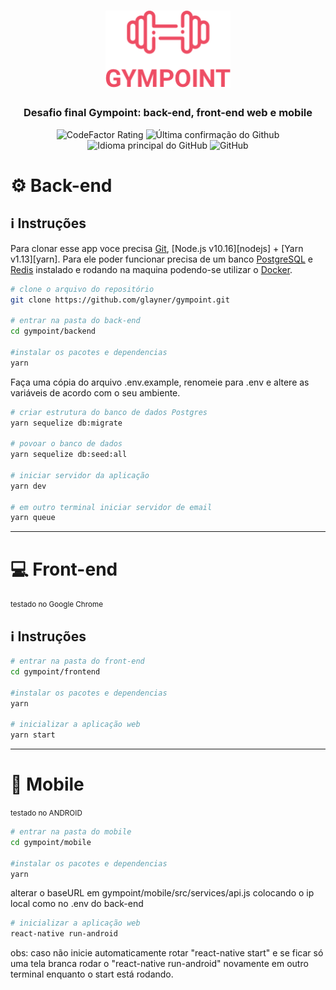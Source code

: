 <h1 align="center">
  <img alt="Gympoint" title="Gympoint" src=".github/logo.png" width="200px" />
</h1>

<h3 align="center">
  Desafio final Gympoint: back-end, front-end web e mobile
</h3>

<p align = "center">
<img alt = "CodeFactor Rating" src = "https://www.codefactor.io/repository/github/glayner/gympoint/badge">
<img alt = "Última confirmação do Github" src = "https://img.shields.io/github/last-commit/glayner/gympoint">
<img alt = "Idioma principal do GitHub" src = "https://img.shields.io/github/languages/top/glayner/gympoint">
<img alt = "GitHub" src = "https://img.shields.io/github/license/glayner/gympoint.svg">
</p>  

# :gear:  Back-end

## :information_source: Instruções

Para clonar esse app voce precisa [Git](https://git-scm.com), [Node.js v10.16][nodejs] + [Yarn v1.13][yarn]. Para ele poder funcionar precisa de um banco [PostgreSQL](https://www.postgresql.org/) e [Redis](https://redis.io/) instalado e rodando na maquina podendo-se utilizar o [Docker](https://www.docker.com/).

```bash
# clone o arquivo do repositório
git clone https://github.com/glayner/gympoint.git

# entrar na pasta do back-end
cd gympoint/backend

#instalar os pacotes e dependencias
yarn

```
Faça uma cópia do arquivo .env.example, renomeie para .env e altere as variáveis de acordo com o seu ambiente.
```bash
# criar estrutura do banco de dados Postgres
yarn sequelize db:migrate

# povoar o banco de dados
yarn sequelize db:seed:all

# iniciar servidor da aplicação
yarn dev

# em outro terminal iniciar servidor de email
yarn queue

```
---
# :computer: Front-end
<small> testado no Google Chrome </small>

## :information_source: Instruções

```bash
# entrar na pasta do front-end
cd gympoint/frontend

#instalar os pacotes e dependencias
yarn

# inicializar a aplicação web
yarn start
```
---

# :iphone: Mobile
<small> testado no ANDROID </small>

```bash
# entrar na pasta do mobile
cd gympoint/mobile

#instalar os pacotes e dependencias
yarn
```
alterar o baseURL em gympoint/mobile/src/services/api.js colocando o ip local como no .env do back-end
```bash
# inicializar a aplicação web
react-native run-android
```
obs: caso não inicie automaticamente rotar "react-native start" e se ficar só uma tela branca rodar o "react-native run-android" novamente em outro terminal enquanto o start está rodando.